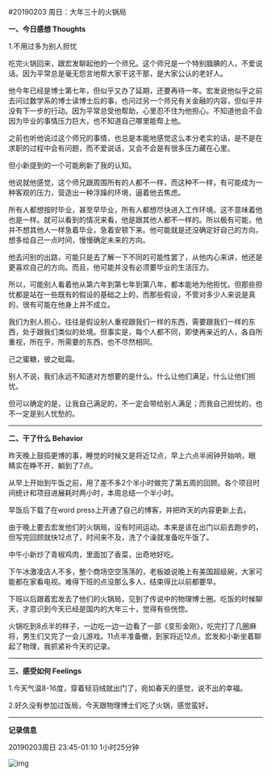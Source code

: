 #20190203  周日：大年三十的火锅局

**一、今日感想 Thoughts**

1.不用过多为别人担忧

吃完火锅回来，跟宏发聊起他的一个师兄。这个师兄是一个特别腼腆的人，不爱说话。因为平常总是毫无怨言地帮大家干这干那，是大家公认的老好人。

他今年已经是博士第七年，但似乎又办了延期，还要再待一年。宏发说他似乎之前去问过数学系的博士读博士后的事，也问过另一个师兄有关金融的内容，但似乎并没有下一步的行动。因为平常总受他帮助，心里忍不住为他担心。不知道他会不会因为毕业的事情压力巨大，也不知道自己哪里能帮上他。

之前也听他说过这个师兄的事情，也总是本能地感觉这么本分老实的话，是不是在求职的过程中会有问题，而不爱说话，又会不会是有很多压力藏在心里。

但小新提到的一个可能刷新了我的认知。

他说就他感觉，这个师兄跟周围所有的人都不一样，而这种不一样，有可能成为一种客观的压力，营造出一种浮躁的环境，逼着他去焦虑。

所有人都想按时毕业，甚至早毕业，所有人都想尽快进入工作环境。这不意味着他也是一样。就可以看到的情况来看，他是跟其他人都不一样的。所以极有可能，他并不想其他人一样急着毕业，急着安顿下来。他可能就是还没确定好自己的方向，想多给自己一点时间，慢慢确定未来的方向。

他去问别的出路，可能只是去了解一下不同的可能性罢了，从他内心来讲，他还是更喜欢自己的方向。而且，他可能并没有必须要毕业的生活压力。

所以，可能别人看着他从第六年到第七年到第八年，都本能地为他担忧。但那些担忧都是站在一些既有的假设的基础之上的，而那些假设，不管对多少人来说是真的，很有可能在他身上并不成立。

我们为别人担心，往往是假设别人重视跟我们一样的东西，需要跟我们一样的东西，处于跟我们类似的处境。但事实是，每个人都不同，即使再亲近的人，各自所重视，所在乎，所需要的东西，也不尽然相同。

己之蜜糖，彼之砒霜。

别人不说，我们永远不知道对方想要的是什么。什么让他们满足，什么让他们担忧。

但可以确定的是，让我自己满足的，不一定会带给别人满足；而我自己担忧的，也不一定是别人忧愁的。

***

**二、干了什么 Behavior**

昨天晚上鼓捣更博的事，睡觉的时候又是将近12点，早上六点半闹钟开始响，眼睛实在睁不开，躺到了7点。

从早上开始到午饭之前，用了差不多2个半小时做完了第五周的回顾。各个项目时间统计和项目进展耗时两小时，本周总结一个半小时。

早饭后下载了在word press上开通了自己的博客，并把昨天的内容更新上去。

由于晚上要去宏发他们的火锅局，没有时间运动。本来是该在出门以前去跑步的，但写完回顾就快12点了，时间来不及，洗了个澡就准备吃午饭了。

中午小新炒了青椒鸡肉，里面加了香菜，出奇地好吃。

下午冰激凌店人不多，整个商场空空荡荡的，老板娘说晚上有美国超级碗，大家可能都在家看电视。难得下班的点没那么多人，结束得比以前都要早。

下班以后跟着宏发去了他们的火锅局，见到了传说中的物理博士圈。吃饭的时候聊天，才意识到今天已经是国内的大年三十，觉得有些恍惚。

火锅吃到8点半的样子，一边吃一边一边看了一部《变形金刚》，吃完打了几圈麻将，男生们又完了一会儿游戏。11点半准备撤，到家将近12点。宏发和小新坐着聊起了物理，我抓紧补今天的记录。

***

**三、感受如何 Feelings**

1.今天气温8-16度，穿着轻羽绒就出门了，宛如春天的感觉，说不出的幸福。

2.好久没有参加过饭局，今天跟物理博士们吃了火锅，感觉蛮好。

***

**记录信息**

20190203周日    23:45-01:10    1小时25分钟 

![img](https://emilyjournalhome.files.wordpress.com/2019/02/img_8174.jpg)